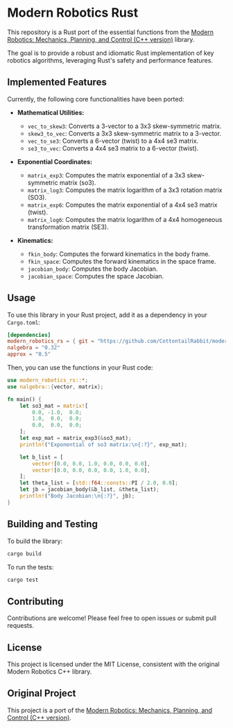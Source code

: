 # Modern Robotics Rust

This repository is a Rust port of the essential functions from the [Modern Robotics: Mechanics, Planning, and Control (C++ version)](https://github.com/Le0nX/ModernRoboticsCpp) library.

The goal is to provide a robust and idiomatic Rust implementation of key robotics algorithms, leveraging Rust's safety and performance features.

## Implemented Features

Currently, the following core functionalities have been ported:

*   **Mathematical Utilities:**
    *   `vec_to_skew3`: Converts a 3-vector to a 3x3 skew-symmetric matrix.
    *   `skew3_to_vec`: Converts a 3x3 skew-symmetric matrix to a 3-vector.
    *   `vec_to_se3`: Converts a 6-vector (twist) to a 4x4 se3 matrix.
    *   `se3_to_vec`: Converts a 4x4 se3 matrix to a 6-vector (twist).

*   **Exponential Coordinates:**
    *   `matrix_exp3`: Computes the matrix exponential of a 3x3 skew-symmetric matrix (so3).
    *   `matrix_log3`: Computes the matrix logarithm of a 3x3 rotation matrix (SO3).
    *   `matrix_exp6`: Computes the matrix exponential of a 4x4 se3 matrix (twist).
    *   `matrix_log6`: Computes the matrix logarithm of a 4x4 homogeneous transformation matrix (SE3).

*   **Kinematics:**
    *   `fkin_body`: Computes the forward kinematics in the body frame.
    *   `fkin_space`: Computes the forward kinematics in the space frame.
    *   `jacobian_body`: Computes the body Jacobian.
    *   `jacobian_space`: Computes the space Jacobian.

## Usage

To use this library in your Rust project, add it as a dependency in your `Cargo.toml`:

```toml
[dependencies]
modern_robotics_rs = { git = "https://github.com/CottontailRabbit/modern_robotics_rs.git" }
nalgebra = "0.32"
approx = "0.5"
```

Then, you can use the functions in your Rust code:

```rust
use modern_robotics_rs::*;
use nalgebra::{vector, matrix};

fn main() {
    let so3_mat = matrix![
        0.0, -1.0,  0.0;
        1.0,  0.0,  0.0;
        0.0,  0.0,  0.0;
    ];
    let exp_mat = matrix_exp3(&so3_mat);
    println!("Exponential of so3 matrix:\n{:?}", exp_mat);

    let b_list = [
        vector![0.0, 0.0, 1.0, 0.0, 0.0, 0.0],
        vector![0.0, 0.0, 0.0, 0.0, 1.0, 0.0],
    ];
    let theta_list = [std::f64::consts::PI / 2.0, 0.0];
    let jb = jacobian_body(&b_list, &theta_list);
    println!("Body Jacobian:\n{:?}", jb);
}
```

## Building and Testing

To build the library:

```bash
cargo build
```

To run the tests:

```bash
cargo test
```

## Contributing

Contributions are welcome! Please feel free to open issues or submit pull requests.

## License

This project is licensed under the MIT License, consistent with the original Modern Robotics C++ library.

## Original Project

This project is a port of the [Modern Robotics: Mechanics, Planning, and Control (C++ version)](https://github.com/Le0nX/ModernRoboticsCpp).
